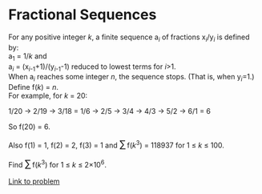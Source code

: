 # Fractional Sequences

<p>For any positive integer <var>k</var>, a finite sequence a<sub><var>i</var></sub> of fractions x<sub><var>i</var></sub>/y<sub><var>i</var></sub> is defined by:<br />
a<sub>1</sub> = 1/<var>k</var> and<br />
a<sub><var>i</var></sub> = (x<sub><var>i</var>-1</sub>+1)/(y<sub><var>i</var>-1</sub>-1) reduced to lowest terms for <var>i</var>&gt;1.<br />
When a<sub><var>i</var></sub> reaches some integer <var>n</var>, the sequence stops. (That is, when y<sub><var>i</var></sub>=1.)<br />
Define f(<var>k</var>) = <var>n</var>. <br />
For example, for <var>k</var> = 20:
</p>

<p>
1/20 → 2/19 → 3/18 = 1/6 → 2/5 → 3/4 → 4/3 → 5/2 → 6/1 = 6
</p>

<p>
So f(20) = 6.
</p>

<p>
Also f(1) = 1, f(2) = 2, f(3) = 1 and <span style="font-size:larger;"><span style="font-size:larger;">∑</span></span> f(<var>k</var><sup>3</sup>) = 118937 for 1 ≤ <var>k</var> ≤ 100.
</p>

<p>
Find <span style="font-size:larger;"><span style="font-size:larger;">∑</span></span> f(<var>k</var><sup>3</sup>) for 1 ≤ <var>k</var> ≤ 2×10<sup>6</sup>.
</p>

[Link to problem](https://projecteuler.net/problem=343)
